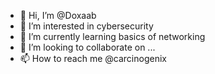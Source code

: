 - 👋 Hi, I’m @Doxaab
- 👀 I’m interested in cybersecurity 
- 🌱 I’m currently learning basics of networking 
- 💞️ I’m looking to collaborate on ...
- 📫 How to reach me @carcinogenix

<!---
Doxaab/Doxaab is a ✨ special ✨ repository because its `README.md` (this file) appears on your GitHub profile.
You can click the Preview link to take a look at your changes.
--->
